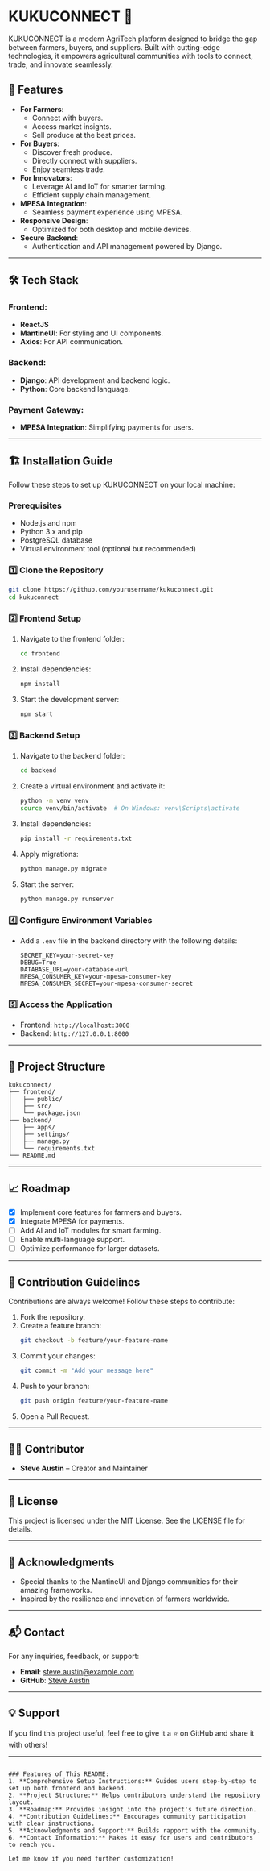# KUKUCONNECT 🌱

KUKUCONNECT is a modern AgriTech platform designed to bridge the gap between farmers, buyers, and suppliers. Built with cutting-edge technologies, it empowers agricultural communities with tools to connect, trade, and innovate seamlessly.

## 🚀 Features

- **For Farmers**:
  - Connect with buyers.
  - Access market insights.
  - Sell produce at the best prices.
- **For Buyers**:
  - Discover fresh produce.
  - Directly connect with suppliers.
  - Enjoy seamless trade.
- **For Innovators**:
  - Leverage AI and IoT for smarter farming.
  - Efficient supply chain management.
- **MPESA Integration**:
  - Seamless payment experience using MPESA.
- **Responsive Design**:
  - Optimized for both desktop and mobile devices.
- **Secure Backend**:
  - Authentication and API management powered by Django.

---

## 🛠️ Tech Stack

### Frontend:
- **ReactJS**
- **MantineUI**: For styling and UI components.
- **Axios**: For API communication.

### Backend:
- **Django**: API development and backend logic.
- **Python**: Core backend language.

### Payment Gateway:
- **MPESA Integration**: Simplifying payments for users.

---

## 🏗️ Installation Guide

Follow these steps to set up KUKUCONNECT on your local machine:

### Prerequisites
- Node.js and npm
- Python 3.x and pip
- PostgreSQL database
- Virtual environment tool (optional but recommended)

### 1️⃣ Clone the Repository
```bash
git clone https://github.com/yourusername/kukuconnect.git
cd kukuconnect
```

### 2️⃣ Frontend Setup
1. Navigate to the frontend folder:
   ```bash
   cd frontend
   ```
2. Install dependencies:
   ```bash
   npm install
   ```
3. Start the development server:
   ```bash
   npm start
   ```

### 3️⃣ Backend Setup
1. Navigate to the backend folder:
   ```bash
   cd backend
   ```
2. Create a virtual environment and activate it:
   ```bash
   python -m venv venv
   source venv/bin/activate  # On Windows: venv\Scripts\activate
   ```
3. Install dependencies:
   ```bash
   pip install -r requirements.txt
   ```
4. Apply migrations:
   ```bash
   python manage.py migrate
   ```
5. Start the server:
   ```bash
   python manage.py runserver
   ```

### 4️⃣ Configure Environment Variables
- Add a `.env` file in the backend directory with the following details:
  ```env
  SECRET_KEY=your-secret-key
  DEBUG=True
  DATABASE_URL=your-database-url
  MPESA_CONSUMER_KEY=your-mpesa-consumer-key
  MPESA_CONSUMER_SECRET=your-mpesa-consumer-secret
  ```

### 5️⃣ Access the Application
- Frontend: `http://localhost:3000`
- Backend: `http://127.0.0.1:8000`

---

## 📂 Project Structure

```
kukuconnect/
├── frontend/
│   ├── public/
│   ├── src/
│   └── package.json
├── backend/
│   ├── apps/
│   ├── settings/
│   ├── manage.py
│   └── requirements.txt
└── README.md
```

---

## 📈 Roadmap

- [x] Implement core features for farmers and buyers.
- [x] Integrate MPESA for payments.
- [ ] Add AI and IoT modules for smart farming.
- [ ] Enable multi-language support.
- [ ] Optimize performance for larger datasets.

---

## 🤝 Contribution Guidelines

Contributions are always welcome! Follow these steps to contribute:

1. Fork the repository.
2. Create a feature branch:
   ```bash
   git checkout -b feature/your-feature-name
   ```
3. Commit your changes:
   ```bash
   git commit -m "Add your message here"
   ```
4. Push to your branch:
   ```bash
   git push origin feature/your-feature-name
   ```
5. Open a Pull Request.

---

## 🧑‍💻 Contributor

- **Steve Austin** – Creator and Maintainer

---

## 📜 License

This project is licensed under the MIT License. See the [LICENSE](LICENSE) file for details.

---

## 🌟 Acknowledgments

- Special thanks to the MantineUI and Django communities for their amazing frameworks.
- Inspired by the resilience and innovation of farmers worldwide.

---

## 📬 Contact

For any inquiries, feedback, or support:
- **Email**: steve.austin@example.com
- **GitHub**: [Steve Austin](https://github.com/yourusername)

---

## 💡 Support

If you find this project useful, feel free to give it a ⭐ on GitHub and share it with others!

---
```

### Features of This README:
1. **Comprehensive Setup Instructions:** Guides users step-by-step to set up both frontend and backend.
2. **Project Structure:** Helps contributors understand the repository layout.
3. **Roadmap:** Provides insight into the project's future direction.
4. **Contribution Guidelines:** Encourages community participation with clear instructions.
5. **Acknowledgments and Support:** Builds rapport with the community.
6. **Contact Information:** Makes it easy for users and contributors to reach you. 

Let me know if you need further customization!

